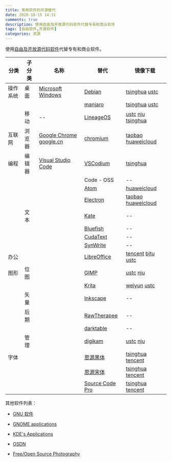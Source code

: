 ```yaml
---
title: 常用软件的开源替代
date: 2020-10-15 14:31
comments: true
description: 使用自由及开放源代码软件代替专有和商业软件
tags: [自由软件,开源软件]
categories: 资源
---
```


使用[自由及开放源代码软件][foss]代替专有和商业软件。

<!--more-->


| 分类 | 子分类 | 名称 | 替代 | 镜像下载 |
| -- | -- | -- | -- | -- |
| 操作系统 | 桌面 | [Microsoft Windows][ms] | [Debian][debian] | [tsinghua][debian1] [ustc][debian2] |
|  | | | [manjaro][manjaro] | [tsinghua][manjaro1] [ustc][manjaro2] |
|  | 移动 | -- | [LineageOS][lineage] | [ustc][lineage1] [nju][lineage2] [tsinghua][lineage3] |
| 互联网 | 浏览器| [Google Chrome][chrome] [google.cn][chrome1]  | [chromium][chromium] | [taobao][chromium1] [huaweicloud][chromium2] |
| 编程 | 编辑器 | [Visual Studio Code][vscode] | [VSCodium][vscodium] | [tsinghua][vscodium1] |
|  | | | Code - OSS | -- |
|  | | | [Atom][atom] | [huaweicloud][atom1] |
|  | | | [Electron][electron] | [taobao][electron1] [huaweicloud][electron2] |
|  | 文本 | | [Kate][kate] | -- |
|  | | | [Bluefish][bluefish] | -- |
|  | | | [CudaText][cudatext] | -- |
|  | | | [SynWrite][synwrite] | -- |
| 办公 | | | [LibreOffice][libreoffice] | [tencent][libreoffice1] [bjtu][libreoffice2] [ustc][libreoffice3] |
| 图形 | 位图 | | [GIMP][gimp] | [ustc][gimp1] [nju][gimp2] |
|  | | | [Krita][krita] | [weiyun][krita1] [ustc][krita2] |
|  | 矢量 | | [Inkscape][inkscape] | -- |
|  | 后期 | | [RawTherapee][rawtherapee] | -- |
|  |  | | [darktable][darktable] | -- |
|  | 管理 | | [digikam][digikam] | [ustc][digikam1] [nju][digikam2] |
| 字体 |  | | [思源黑体][source-han-sans] | [tsinghua][source-han-sans1] [tencent][source-han-sans2] |
|  | | | [思源宋体][source-han-serif] | [tsinghua][source-han-serif1] [tencent][source-han-serif2] |
|  | | | [Source Code Pro][source-code-pro] | [tsinghua][source-code-pro1] [tencent][source-code-pro2] |



[ms]:https://www.microsoft.com/zh-cn/windows/get-windows-10


[krita]:https://krita.org/zh
[krita1]:https://share.weiyun.com/uHKk36c3
[krita2]:http://mirrors.ustc.edu.cn/kde-application/krita/
[digikam]:https://www.digikam.org/
[digikam1]:http://mirrors.ustc.edu.cn/kde-application/digikam/
[digikam2]:http://mirrors.nju.edu.cn/kde-application/digikam/
[rawtherapee]:http://rawtherapee.com/
[darktable]:https://www.darktable.org/

[kate]:https://kate-editor.org/
[bluefish]:http://bluefish.openoffice.nl
[cudatext]:http://uvviewsoft.com/cudatext/
[synwrite]:http://uvviewsoft.com/synwrite/

[source-han-sans]:https://github.com/adobe-fonts/source-han-sans/tree/release/SubsetOTF
[source-han-sans1]:https://mirrors.tuna.tsinghua.edu.cn/adobe-fonts/source-han-sans/SubsetOTF/
[source-han-sans2]:https://mirrors.cloud.tencent.com/adobe-fonts/source-han-sans/SubsetOTF/
[source-han-serif]:https://github.com/adobe-fonts/source-han-serif/tree/release/SubsetOTF
[source-han-serif1]:https://mirrors.tuna.tsinghua.edu.cn/adobe-fonts/source-han-serif/SubsetOTF/
[source-han-serif2]:https://mirrors.cloud.tencent.com/adobe-fonts/source-han-serif/SubsetOTF/
[source-code-pro]:https://adobe-fonts.github.io/source-code-pro/
[source-code-pro1]:https://mirrors.tuna.tsinghua.edu.cn/adobe-fonts/source-code-pro/
[source-code-pro2]:https://mirrors.cloud.tencent.com/adobe-fonts/source-code-pro/


[miui]:https://www.miui.com/download.html
[lineage]:https://download.lineageos.org/
[lineage1]:http://mirrors.ustc.edu.cn/lineageos/
[lineage2]:http://mirrors.nju.edu.cn/lineageos/
[lineage3]:https://mirrors.tuna.tsinghua.edu.cn/lineage-rom/

[debian]:https://www.debian.org/distrib/
[debian1]:https://mirrors.tuna.tsinghua.edu.cn/debian-cd/
[debian2]:http://mirrors.ustc.edu.cn/debian-cd/

[manjaro]:https://manjaro.org/download/
[manjaro1]:https://mirrors.tuna.tsinghua.edu.cn/osdn/storage/g/m/ma/manjaro/
[manjaro2]:http://mirrors.ustc.edu.cn/manjaro-cd/

[chrome]:https://www.google.com/intl/zh-CN/chrome/
[chrome1]:https://www.google.cn/intl/zh-CN/chrome/
[chromium]:https://www.chromium.org/
[chromium1]:https://npm.taobao.org/mirrors/chromium-browser-snapshots/
[chromium2]:https://mirrors.huaweicloud.com/chromium-browser-snapshots/

[vscode]:https://code.visualstudio.com/
[atom]:https://atom.io/
[atom1]:https://mirrors.huaweicloud.com/atom/
[vscodium]:https://github.com/VSCodium/vscodium/releases
[vscodium1]:https://mirrors.tuna.tsinghua.edu.cn/github-release/VSCodium/vscodium/LatestRelease/

[electron]:https://www.electronjs.org/
[electron1]:https://npm.taobao.org/mirrors/electron
[electron2]:https://mirrors.huaweicloud.com/electron/


[libreoffice]:https://zh-cn.libreoffice.org/
[libreoffice1]:https://mirrors.cloud.tencent.com/libreoffice/libreoffice/stable/
[libreoffice2]:http://mirror.bjtu.edu.cn/tdf/libreoffice/stable/
[libreoffice3]:https://mirrors.ustc.edu.cn/tdf/libreoffice//stable/

[inkscape]:https://inkscape.org/release
[gimp]:https://www.gimp.org/downloads/
[gimp1]:http://mirrors.ustc.edu.cn/gimp/
[gimp2]:http://mirrors.nju.edu.cn/gimp/

[foss]: https://zh.wikipedia.org/zh-cn/%E8%87%AA%E7%94%B1%E5%8F%8A%E5%BC%80%E6%94%BE%E6%BA%90%E4%BB%A3%E7%A0%81%E8%BD%AF%E4%BB%B6



其他软件列表：
- [GNU 软件](https://www.gnu.org/software/software.html)
- [GNOME applications](https://wiki.gnome.org/Apps)
- [KDE's Applications](https://apps.kde.org)

- [OSDN](https://osdn.net/)
- [Free/Open Source Photography](https://pixls.us/software/)